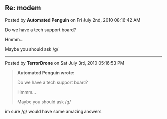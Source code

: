 ## Re: modem
Posted by **Automated Penguin** on Fri July 2nd, 2010 08:16:42 AM

Do we have a tech support board?

Hmmm...

Maybe you should ask /g/

--------------------------------------------------------------------------------

Posted by **TerrorDrone** on Sat July 3rd, 2010 05:16:53 PM

> **Automated Penguin wrote:**
>
> Do we have a tech support board?
>
> Hmmm...
>
> Maybe you should ask /g/

im sure /g/ would have some amazing answers
